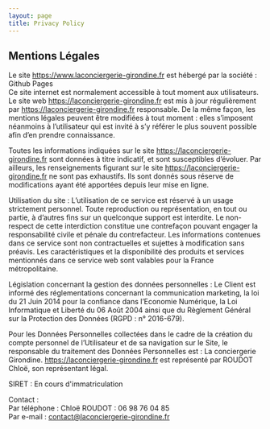 ```yaml
---
layout: page
title: Privacy Policy
---
```

<div class="col-lg-12 text-center">
	<h2 class="section-heading text-uppercase">Mentions Légales</h2>
</div>


Le site https://www.laconciergerie-girondine.fr est hébergé par la société : Github Pages  
Ce site internet est normalement accessible à tout moment aux utilisateurs. Le site web  https://laconciergerie-girondine.fr est mis à jour régulièrement par  https://laconciergerie-girondine.fr responsable. De la même façon, les mentions légales peuvent être modifiées à tout moment : elles s’imposent néanmoins à l’utilisateur qui est invité à s’y référer le plus souvent possible afin d’en prendre connaissance.

Toutes les informations indiquées sur le site  https://laconciergerie-girondine.fr sont données à titre indicatif, et sont susceptibles d’évoluer. Par ailleurs, les renseignements figurant sur le site  https://laconciergerie-girondine.fr ne sont pas exhaustifs. Ils sont donnés sous réserve de modifications ayant été apportées depuis leur mise en ligne.

Utilisation du site : L’utilisation de ce service est réservé à un usage strictement personnel. Toute reproduction ou représentation, en tout ou partie, à d’autres fins sur un quelconque support est interdite. Le non-respect de cette interdiction constitue une contrefaçon pouvant engager la responsabilité civile et pénale du contrefacteur. Les informations contenues dans ce service sont non contractuelles et sujettes à modification sans préavis. Les caractéristiques et la disponibilité des produits et services mentionnés dans ce service web sont valables pour la France métropolitaine.

Législation concernant la gestion des données personnelles : Le Client est informé des réglementations concernant la communication marketing, la loi du 21 Juin 2014 pour la confiance dans l’Economie Numérique, la Loi Informatique et Liberté du 06 Août 2004 ainsi que du Règlement Général sur la Protection des Données (RGPD : n° 2016-679).

Pour les Données Personnelles collectées dans le cadre de la création du compte personnel de l’Utilisateur et de sa navigation sur le Site, le responsable du traitement des Données Personnelles est : La conciergerie Girondine.  https://laconciergerie-girondine.fr est représenté par ROUDOT Chloë, son représentant légal.

SIRET : En cours d'immatriculation

Contact :  
Par téléphone : Chloë ROUDOT : 06 98 76 04 85  
Par e-mail : [contact@laconciergerie-girondine.fr](mailto:contact@laconciergerie-girondine.fr)